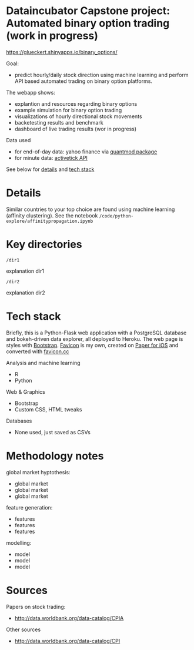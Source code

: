 Dataincubator Capstone project: Automated binary option trading (work in progress)
===============================================================================
https://glueckert.shinyapps.io/binary_options/

Goal:

* predict hourly/daily stock direction using machine learning and perform API based automated trading on binary option platforms. 

The webapp shows:

* explantion and resources regarding binary options
* example simulation for binary option trading
* visualizations of hourly directional stock movements
* backetesting results and benchmark
* dashboard of live trading results (wor in progress)

Data used

* for end-of-day data: yahoo finance via [quantmod package](https://cran.r-project.org/web/packages/quantmod/quantmod.pdf)
* for minute data: [activetick API](http://wwww.activetick.com)

See below for [details](#details) and [tech stack](#tech-stack)

Details
===============================================================================
Similar countries to your top choice are found using machine learning (affinity
clustering). See the notebook `/code/python-explore/affinitypropagation.ipynb`


Key directories
===============================================================================

`/dir1`

explanation dir1

`/dir2`

explanation dir2

Tech stack
===============================================================================
Briefly, this is a Python-Flask web application with a PostgreSQL database and bokeh-driven data explorer, all deployed to Heroku. The web page is styles with <a href="http://getbootstrap.com" target="_blank">Bootstrap</a>. <a href="{{ url_for('static', filename='ico/favicon.ico') }}" target="_blank">Favicon</a> is my own, created on <a href="https://www.fiftythree.com" target="_blank">Paper for iOS</a> and converted with <a href="http://www.favicon.cc/" target="_blank">favicon.cc</a></p>

Analysis and machine learning
  * R
  * Python

Web & Graphics
  * Bootstrap
  * Custom CSS, HTML tweaks

Databases
* None used, just saved as CSVs

Methodology notes
===============================================================================
global market hyptothesis:

* global market
* global market
* global market

feature generation:

* features
* features
* features

modelling:

* model
* model
* model

Sources 
===============================================================================
Papers on stock trading:
* http://data.worldbank.org/data-catalog/CPIA

Other sources
* http://data.worldbank.org/data-catalog/CPI
